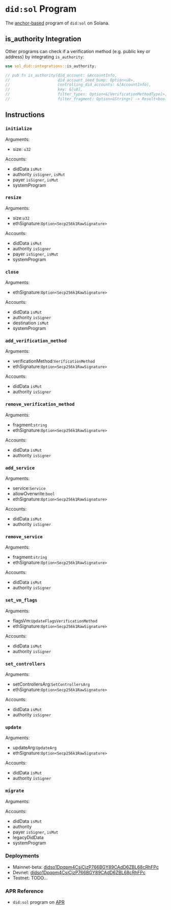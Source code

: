 # `did:sol` Program

The [anchor-based](https://github.com/coral-xyz/anchor) program of `did:sol` on Solana.

## is_authority Integration
Other programs can check if a verification method (e.g. public key or address) by integrating `is_authority`:

```rust
use sol_did::integrations::is_authority;
```

```rust
// pub fn is_authority(did_account: &AccountInfo, 
//                     did_account_seed_bump: Option<u8>, 
//                     controlling_did_accounts: &[AccountInfo], 
//                     key: &[u8], 
//                     filter_types: Option<&[VerificationMethodType]>, 
//                     filter_fragment: Option<&String>) -> Result<bool>
```

## Instructions

### `initialize`
Arguments:
- size: `u32`

Accounts:
- didData `isMut`
- authority `isSigner`, `isMut`
- payer `isSigner`, `isMut`
- systemProgram 

### `resize`
Arguments:
- size:`u32`
- ethSignature:`Option<Secp256k1RawSignature>`

Accounts:
- didData `isMut`
- authority `isSigner`
- payer `isSigner`, `isMut`
- systemProgram

### `close`
Arguments:
- ethSignature:`Option<Secp256k1RawSignature>`

Accounts:
- didData `isMut`
- authority `isSigner`
- destination `isMut`
- systemProgram

### `add_verification_method`
Arguments:
- verificationMethod:`VerificationMethod`
- ethSignature:`Option<Secp256k1RawSignature>`

Accounts:
- didData `isMut`
- authority `isSigner`

### `remove_verification_method`
Arguments:
- fragment:`string`
- ethSignature:`Option<Secp256k1RawSignature>`

Accounts:
- didData `isMut`
- authority `isSigner`

### `add_service`
Arguments:
- service:`Service`
- allowOverwrite:`bool`
- ethSignature:`Option<Secp256k1RawSignature>`

Accounts:
- didData `isMut`
- authority `isSigner`

### `remove_service`
Arguments:
- fragment:`string`
- ethSignature:`Option<Secp256k1RawSignature>`

Accounts:
- didData `isMut`
- authority `isSigner`

### `set_vm_flags`
Arguments:
- flagsVm:`UpdateFlagsVerificationMethod`
- ethSignature:`Option<Secp256k1RawSignature>`

Accounts:
- didData `isMut`
- authority `isSigner`

### `set_controllers`
Arguments:
- setControllersArg:`SetControllersArg`
- ethSignature:`Option<Secp256k1RawSignature>`

Accounts:
- didData `isMut`
- authority `isSigner`

### `update`
Arguments:
- updateArg:`UpdateArg`
- ethSignature:`Option<Secp256k1RawSignature>`

Accounts:
- didData `isMut`
- authority `isSigner`

### `migrate`
Arguments:

Accounts:
- didData `isMut`
- authority
- payer `isSigner`, `isMut`
- legacyDidData
- systemProgram

### Deployments

- Mainnet-beta: [didso1Dpqpm4CsiCjzP766BGY89CAdD6ZBL68cRhFPc](https://explorer.solana.com/address/didso1Dpqpm4CsiCjzP766BGY89CAdD6ZBL68cRhFPc)
- Devnet: [didso1Dpqpm4CsiCjzP766BGY89CAdD6ZBL68cRhFPc](https://explorer.solana.com/address/didso1Dpqpm4CsiCjzP766BGY89CAdD6ZBL68cRhFPc?cluster=devnet)
- Testnet: TODO...

### APR Reference

- `did:sol` program on [APR](https://www.apr.dev/program/didso1Dpqpm4CsiCjzP766BGY89CAdD6ZBL68cRhFPc)

